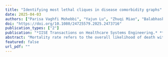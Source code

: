 ```yaml
---
title: "Identifying most lethal cliques in disease comorbidity graphs"
date: 2025-04-03
authors: ["Parisa Vaghfi Mohebbi", "Yajun Lu", "Zhuqi Miao", "Balabhaskar Balasundaram", "Pankush Kalgotra", "Ramesh Sharda"]
doi: "https://doi.org/10.1080/24725579.2025.2473716"
publication_types: ["2"]
publication: "*IISE Transactions on Healthcare Systems Engineering.* **Selected by Editor-in-Chief for ISE magazine research highlights**"
abstract: "Mortality rate refers to the overall likelihood of death within a specific population over a defined period. The knowledge of high mortality rate disease clusters can enable healthcare providers and patients to be proactive and develop tailored interventions that improve patient outcomes. In this paper, we introduce a methodology for systematically incorporating electronic health record data in an optimization framework to find cliques of comorbid diseases that correspond to the highest mortality rates among a given patient population. To this end, we introduce *the maximum mortality rate clique problem* and devise two approaches to solve it: (i) we formulate a mathematical optimization model that maximizes a fractional objective function subject to linear constraints in binary variables, which we reformulate as a mixed-integer linear program and solve using a commercial solver with delayed constraint generation, and (ii) we design an enumerative combinatorial algorithm based on the classical Bron–Kerbosch algorithm for enumerating maximal cliques. We conduct a detailed computational study and report results from our experiments with both approaches on a test bed of instances derived from millions of de-identified patient electronic health records."
featured: false
url_pdf: ""
---
```


